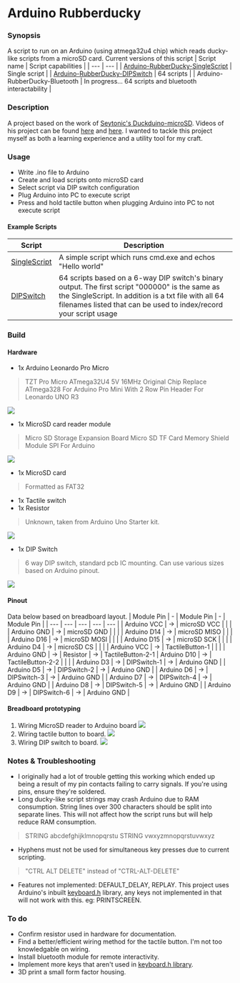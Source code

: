 # Arduino Rubberducky
### Synopsis
A script to run on an Arduino (using atmega32u4 chip) which reads ducky-like scripts from a microSD card. 
Current versions of this script
| Script name | Script capabilities | 
| --- | --- |
|  [Arduino-RubberDucky-SingleScript](https://github.com/dozmert/Arduino-rubberducky/blob/master/Arduino-RubberDucky-DIPSwitch/Arduino-RubberDucky-DIPSwitch.ino) | Single script |
| [Arduino-RubberDucky-DIPSwitch](https://github.com/dozmert/Arduino-rubberducky/blob/master/Arduino-RubberDucky-SingleScript/Arduino-RubberDucky-SingleScript.ino) | 64 scripts | 
	| Arduino-RubberDucky-Bluetooth | In progress... 64 scripts and bluetooth interactability |

### Description
A project based on the work of [Seytonic's Duckduino-microSD](https://github.com/Seytonic/Duckduino-microSD).  Videos of his project can be found [here](https://www.youtube.com/watch?v=ksvo1WDYQ7s) and [here](https://www.youtube.com/watch?v=QrwqeI99I8E). I wanted to tackle this project myself as both a learning experience and a utility tool for my craft. 

### Usage
- Write .ino file to Arduino
- Create and load scripts onto microSD card
- Select script via DIP switch configuration
- Plug Arduino into PC to execute script
- Press and hold tactile button when plugging Arduino into PC to not execute script

#### Example Scripts
| Script | Description |
| --- | --- |
| [SingleScript](https://github.com/dozmert/Arduino-rubberducky/blob/master/Example%20scripts/SingleScript/script.txt) | A simple script which runs cmd.exe and echos "Hello world" |
| [DIPSwitch](https://github.com/dozmert/Arduino-rubberducky/tree/master/Example%20scripts/DIPSwitch) | 64 scripts based on a 6-way DIP switch's binary output. The first script "000000" is the same as the SingleScript. In addition is a txt file with all 64 filenames listed that can be used to index/record your script usage |

### Build
#### Hardware
- 1x Arduino Leonardo Pro Micro
>TZT Pro Micro ATmega32U4 5V 16MHz Original Chip Replace ATmega328 For Arduino Pro Mini With 2 Row Pin Header For Leonardo UNO R3

![](/img/build_1.jpg)

- 1x MicroSD card reader module
>Micro SD Storage Expansion Board Micro SD TF Card Memory Shield Module SPI For Arduino

![](/img/build_2.jpg)
- 1x MicroSD card
> Formatted as FAT32
- 1x Tactile switch
- 1x Resistor
>Unknown, taken from Arduino Uno Starter kit.

![](/img/build_3.jpg)
- 1x DIP Switch 
> 6 way DIP switch, standard pcb IC mounting. Can use various sizes based on Arduino pinout.

![](/img/build_4.jpg)
#### Pinout
Data below based on breadboard layout.
| Module Pin | - | Module Pin | - | Module Pin |
| --- | --- | --- | --- | --- |
| Arduino VCC | -> | microSD VCC |  |  |
| Arduino GND | -> | microSD GND |  |  |
| Arduino D14 | -> | microSD MISO |  |  |
| Arduino D16 | -> | microSD MOSI |  |  |
| Arduino D15 | -> | microSD SCK |  |  |
| Arduino D4 | -> | microSD CS |  |  |
| Arduino VCC | -> | TactileButton-1 |  |  |
| Arduino GND | -> | Resistor | -> | TactileButton-2-1
| Arduino D10 | -> | TactileButton-2-2 |  |  |
| Arduino D3 | -> | DIPSwitch-1 | -> | Arduino GND |
| Arduino D5 | -> | DIPSwitch-2 | -> | Arduino GND |
| Arduino D6 | -> | DIPSwitch-3 | -> | Arduino GND |
| Arduino D7 | -> | DIPSwitch-4 | -> | Arduino GND |
| Arduino D8 | -> | DIPSwitch-5 | -> | Arduino GND |
| Arduino D9 | -> | DIPSwitch-6 | -> | Arduino GND |
#### Breadboard prototyping
1. Wiring MicroSD reader to Arduino board
![](/img/build_5.jpg)
2. Wiring tactile button to board.
![](/img/build_6.jpg)
4. Wiring DIP switch to board.
![](/img/build_7.jpg)
### Notes & Troubleshooting
- I originally had a lot of trouble getting this working which ended up being a result of my pin contacts failing to carry signals. If you're using pins, ensure they're soldered.
- Long ducky-like script strings may crash Arduino due to RAM consumption. String lines over 300 characters should be split into separate lines. This will not affect how the script runs but will help reduce RAM consumption.
> STRING abcdefghijklmnopqrstu
> STRING vwxyzmnopqrstuvwxyz
- Hyphens must not be used for simultaneous key presses due to current scripting. 
>"CTRL ALT DELETE" instead of "CTRL-ALT-DELETE"
- Features not implemented: DEFAULT_DELAY, REPLAY. This project uses Arduino's inbuilt <a href="https://github.com/arduino-libraries/Keyboard/blob/master/src/Keyboard.h">keyboard.h</a> library, any keys not implemented in that will not work with this. eg: PRINTSCREEN.

### To do
- Confirm resistor used in hardware for documentation.
- Find a better/efficient wiring method for the tactile button. I'm not too knowledgable on wiring.
- Install bluetooth module for remote interactivity.
- Implement more keys that aren't used in [keyboard.h library](https://github.com/arduino-libraries/Keyboard/blob/master/src/Keyboard.h).
- 3D print a small form factor housing.
